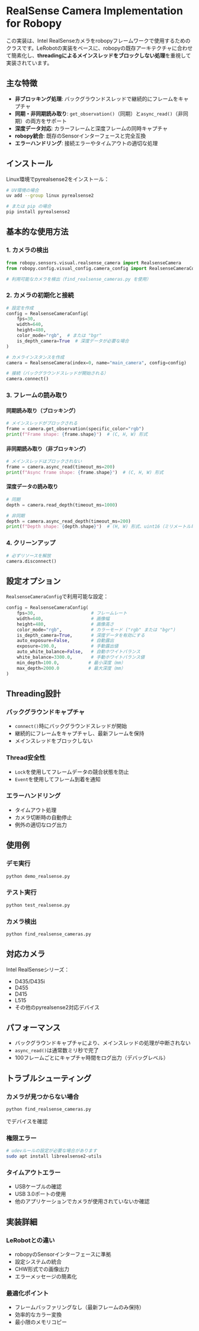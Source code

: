 # RealSense Camera Implementation for Robopy

この実装は、Intel RealSenseカメラをrobopyフレームワークで使用するためのクラスです。LeRobotの実装をベースに、robopyの既存アーキテクチャに合わせて簡素化し、**threadingによるメインスレッドをブロックしない処理**を重視して実装されています。

## 主な特徴

- **非ブロッキング処理**: バックグラウンドスレッドで継続的にフレームをキャプチャ
- **同期・非同期読み取り**: `get_observation()`（同期）と`async_read()`（非同期）の両方をサポート
- **深度データ対応**: カラーフレームと深度フレームの同時キャプチャ
- **robopy統合**: 既存のSensorインターフェースと完全互換
- **エラーハンドリング**: 接続エラーやタイムアウトの適切な処理

## インストール

Linux環境でpyrealsense2をインストール：

```bash
# UV環境の場合
uv add --group linux pyrealsense2

# または pip の場合
pip install pyrealsense2
```

## 基本的な使用方法

### 1. カメラの検出

```python
from robopy.sensors.visual.realsense_camera import RealsenseCamera
from robopy.config.visual_config.camera_config import RealsenseCameraConfig

# 利用可能なカメラを検出（find_realsense_cameras.py を使用）
```

### 2. カメラの初期化と接続

```python
# 設定を作成
config = RealsenseCameraConfig(
    fps=30,
    width=640,
    height=480,
    color_mode="rgb",  # または "bgr"
    is_depth_camera=True  # 深度データが必要な場合
)

# カメラインスタンスを作成
camera = RealsenseCamera(index=0, name="main_camera", config=config)

# 接続（バックグラウンドスレッドが開始される）
camera.connect()
```

### 3. フレームの読み取り

#### 同期読み取り（ブロッキング）
```python
# メインスレッドがブロックされる
frame = camera.get_observation(specific_color="rgb")
print(f"Frame shape: {frame.shape}")  # (C, H, W) 形式
```

#### 非同期読み取り（非ブロッキング）
```python
# メインスレッドはブロックされない
frame = camera.async_read(timeout_ms=200)
print(f"Async frame shape: {frame.shape}")  # (C, H, W) 形式
```

#### 深度データの読み取り
```python
# 同期
depth = camera.read_depth(timeout_ms=1000)

# 非同期
depth = camera.async_read_depth(timeout_ms=200)
print(f"Depth shape: {depth.shape}")  # (H, W) 形式、uint16（ミリメートル単位）
```

### 4. クリーンアップ

```python
# 必ずリソースを解放
camera.disconnect()
```

## 設定オプション

`RealsenseCameraConfig`で利用可能な設定：

```python
config = RealsenseCameraConfig(
    fps=30,                     # フレームレート
    width=640,                  # 画像幅
    height=480,                 # 画像高さ
    color_mode="rgb",           # カラーモード ("rgb" または "bgr")
    is_depth_camera=True,       # 深度データを有効にする
    auto_exposure=False,        # 自動露出
    exposure=190.0,             # 手動露出値
    auto_white_balance=False,   # 自動ホワイトバランス
    white_balance=3300.0,       # 手動ホワイトバランス値
    min_depth=100.0,           # 最小深度（mm）
    max_depth=2000.0           # 最大深度（mm）
)
```

## Threading設計

### バックグラウンドキャプチャ
- `connect()`時にバックグラウンドスレッドが開始
- 継続的にフレームをキャプチャし、最新フレームを保持
- メインスレッドをブロックしない

### Thread安全性
- `Lock`を使用してフレームデータの競合状態を防止
- `Event`を使用してフレーム到着を通知

### エラーハンドリング
- タイムアウト処理
- カメラ切断時の自動停止
- 例外の適切なログ出力

## 使用例

### デモ実行

```bash
python demo_realsense.py
```

### テスト実行

```bash
python test_realsense.py
```

### カメラ検出

```bash
python find_realsense_cameras.py
```

## 対応カメラ

Intel RealSenseシリーズ：
- D435/D435i
- D455
- D415
- L515
- その他のpyrealsense2対応デバイス

## パフォーマンス

- バックグラウンドキャプチャにより、メインスレッドの処理が中断されない
- `async_read()`は通常数ミリ秒で完了
- 100フレームごとにキャプチャ時間をログ出力（デバッグレベル）

## トラブルシューティング

### カメラが見つからない場合
```bash
python find_realsense_cameras.py
```
でデバイスを確認

### 権限エラー
```bash
# udevルールの設定が必要な場合があります
sudo apt install librealsense2-utils
```

### タイムアウトエラー
- USBケーブルの確認
- USB 3.0ポートの使用
- 他のアプリケーションでカメラが使用されていないか確認

## 実装詳細

### LeRobotとの違い
- robopyのSensorインターフェースに準拠
- 設定システムの統合
- CHW形式での画像出力
- エラーメッセージの簡素化

### 最適化ポイント
- フレームバッファリングなし（最新フレームのみ保持）
- 効率的なカラー変換
- 最小限のメモリコピー

